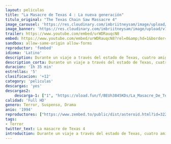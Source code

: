 ```yaml
---
layout: peliculas
title: "La Masacre de Texas 4 : La nueva generación"
titulo_original: "The Texas Chain Saw Massacre 4"
image_carousel: 'https://res.cloudinary.com/imbriitneysam/image/upload/v1546114482/texas4-poster-min.jpg'
image_banner: 'https://res.cloudinary.com/imbriitneysam/image/upload/v1546114482/TEXAS4-BANNER-min.jpg'
trailer: https://www.youtube.com/embed/urWDRauqcN8
embed: https://www.youtube.com/embed/urWDRauqcN8?rel=0&amp;hd=1&border=0&wmode=opaque&enablejsapi=1&modestbranding=1&controls=1&showinfo=1
sandbox: allow-same-origin allow-forms
reproductor: 'fembed'
idioma: 'Latino'
description: Durante un viaje a través del estado de Texas, cuatro amigos se equivocan de camino y tienen un accidente en medio de un bosque. Los jóvenes buscan ayuda desesperadamente, pero se encuentran con una familia de psicópatas asesinos.
description_corta: Durante un viaje a través del estado de Texas, cuatro amigos se equivocan de camino y tienen un accidente en medio de un bosque. Los jóvenes buscan ayuda desesperadamente, pero se encuentran con una familia de psicópatas asesinos.
duracion: '1h 35 min'
estrellas: '5'
clasificacion: '+12'
category: 'peliculas'
descargas: 'yes'
descargas2:
    descarga-1: ["1", "https://oload.fun/f/BEUh3845KDs/La_Masacre_De_Texas_4_La_Nueva_Generacion_%281994%29_Brrip.720.lat.mp4", "https://www.google.com/s2/favicons?domain=openload.co","OpenLoad","https://res.cloudinary.com/imbriitneysam/image/upload/v1541473684/mexico.png", "Latino", "Full HD"]
calidad: 'Full HD'
genero: Terror, Suspenso, Drama
anio: '1994'
reproductores: ["https://www.zembed.to/public/dist/asteroid.html?id=322e378537ffd6cd70ec078ae822b98b&title=Texas%20Chainsaw%20Massacre%204:%20The%20Next%20Generation"]
tags:
- Terror
twitter_text: La masacre de Texas 4
introduction: Durante un viaje a través del estado de Texas, cuatro amigos se equivocan de camino y tienen un accidente en medio de un bosque. Los jóvenes buscan ayuda desesperadamente, pero se encuentran con una familia de psicópatas asesinos.
---
```



 







